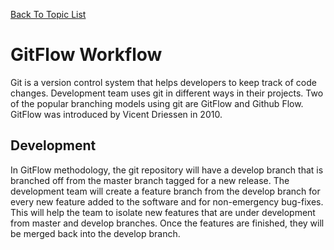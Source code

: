 [Back To Topic List](README.md)

# GitFlow Workflow 

Git is a version control system that helps developers to keep track of code changes. Development team uses git in different ways in their projects. Two of the popular branching models using git are GitFlow and Github Flow. GitFlow was introduced by Vicent Driessen in 2010. 

## Development
In GitFlow methodology, the git repository will have a develop branch that is branched off from the master branch tagged for a new release. The development team will create a feature branch from the develop branch for every new feature added to the software and for non-emergency bug-fixes. This will help the team to isolate new features that are under development from master and develop branches. Once the features are finished, they will be merged back into the develop branch. 

